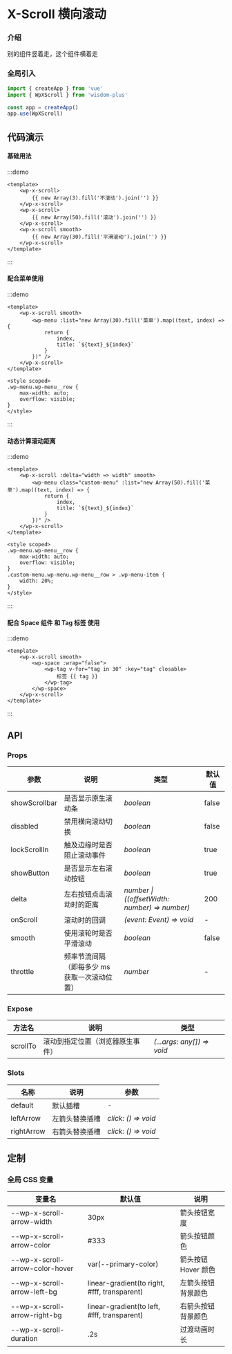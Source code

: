 # X-Scroll 横向滚动

### 介绍

别的组件竖着走，这个组件横着走

### 全局引入

```js
import { createApp } from 'vue'
import { WpXScroll } from 'wisdom-plus'

const app = createApp()
app.use(WpXScroll)
```

## 代码演示

#### 基础用法

:::demo
```vue
<template>
    <wp-x-scroll>
        {{ new Array(3).fill('不滚动').join('') }}
    </wp-x-scroll>
    <wp-x-scroll>
        {{ new Array(50).fill('滚动').join('') }}
    </wp-x-scroll>
    <wp-x-scroll smooth>
        {{ new Array(30).fill('平滑滚动').join('') }}
    </wp-x-scroll>
</template>
```
:::

#### 配合菜单使用

:::demo
```vue
<template>
    <wp-x-scroll smooth>
        <wp-menu :list="new Array(30).fill('菜单').map((text, index) => {
            return {
                index,
                title: `${text}_${index}`
            }
        })" />
    </wp-x-scroll>
</template>

<style scoped>
.wp-menu.wp-menu__row {
    max-width: auto;
    overflow: visible;
}
</style>
```
:::

#### 动态计算滚动距离

:::demo
```vue
<template>
    <wp-x-scroll :delta="width => width" smooth>
        <wp-menu class="custom-menu" :list="new Array(50).fill('菜单').map((text, index) => {
            return {
                index,
                title: `${text}_${index}`
            }
        })" />
    </wp-x-scroll>
</template>

<style scoped>
.wp-menu.wp-menu__row {
    max-width: auto;
    overflow: visible;
}
.custom-menu.wp-menu.wp-menu__row > .wp-menu-item {
    width: 20%;
}
</style>
```
:::

#### 配合 Space 组件 和 Tag 标签 使用

:::demo
```vue
<template>
    <wp-x-scroll smooth>
        <wp-space :wrap="false">
            <wp-tag v-for="tag in 30" :key="tag" closable>
                标签 {{ tag }}
            </wp-tag>
        </wp-space>
    </wp-x-scroll>
</template>
```
:::

## API

### Props

| 参数      | 说明           | 类型                                                                | 默认值 |
| --------- | -------------- | ------------------------------------------------------------------- | ------ |
| showScrollbar | 是否显示原生滚动条       | _boolean_          | false     |
| disabled | 禁用横向滚动切换 | _boolean_           | false      |
| lockScrollIn | 触及边缘时是否阻止滚动事件 | _boolean_ | true |
| showButton | 是否显示左右滚动按钮 | _boolean_ | true |
| delta | 左右按钮点击滚动时的距离 | _number \| ((offsetWidth: number) => number)_ | 200 |
| onScroll | 滚动时的回调 | _(event: Event) => void_ | - |
| smooth | 使用滚轮时是否平滑滚动 | _boolean_ | false |
| throttle | 频率节流间隔（即每多少 ms 获取一次滚动位置）| _number_ | - |

### Expose

| 方法名 | 说明 | 类型 |
| -- | -- | -- |
| scrollTo | 滚动到指定位置（浏览器原生事件） | _(...args: any[]) => void_ |

### Slots

| 名称    | 说明     | 参数 |
| ------- | -------- | -- |
| default | 默认插槽 | - |
| leftArrow | 左箭头替换插槽 | _click: () => void_ |
| rightArrow | 右箭头替换插槽 | _click: () => void_ |

## 定制

### 全局 CSS 变量

| 变量名 | 默认值 | 说明 |
| ---- | ---- | ---- |
| --wp-x-scroll-arrow-width | 30px | 箭头按钮宽度 |
| --wp-x-scroll-arrow-color | #333 | 箭头按钮颜色 |
| --wp-x-scroll-arrow-color-hover | var(--primary-color) | 箭头按钮 Hover 颜色 |
| --wp-x-scroll-arrow-left-bg | linear-gradient(to right, #fff, transparent) | 左箭头按钮背景颜色 |
| --wp-x-scroll-arrow-right-bg | linear-gradient(to left, #fff, transparent) | 右箭头按钮背景颜色 |
| --wp-x-scroll-duration | .2s | 过渡动画时长 |
